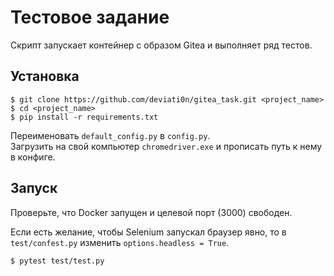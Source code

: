 # Тестовое задание

Скрипт запускает контейнер с образом Gitea и выполняет ряд тестов.

## Установка 

``` commandline
$ git clone https://github.com/deviati0n/gitea_task.git <project_name>
$ cd <project_name>
$ pip install -r requirements.txt
```

Переименовать `default_config.py` в `config.py`. </br>
Загрузить на свой компьютер `chromedriver.exe` и прописать путь к нему в конфиге.


## Запуск
Проверьте, что Docker запущен и целевой порт (3000) свободен. 

Если есть желание, чтобы Selenium запускал браузер явно, то в `test/confest.py` изменить `options.headless = True`.

``` commandline
$ pytest test/test.py
```